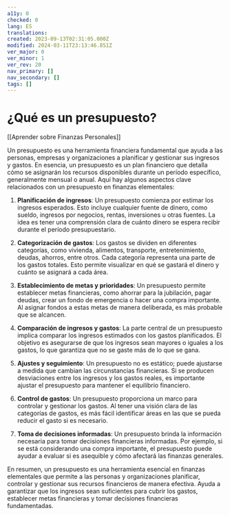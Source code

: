 ```yaml
---
a11y: 0
checked: 0
lang: ES
translations: 
created: 2023-09-13T02:31:05.000Z
modified: 2024-03-11T23:13:46.851Z
ver_major: 0
ver_minor: 1
ver_rev: 20
nav_primary: []
nav_secondary: []
tags: []
---
```

# ¿Qué es un presupuesto?

[[Aprender sobre Finanzas Personales]]

Un presupuesto es una herramienta financiera fundamental que ayuda a las personas, empresas y organizaciones a planificar y gestionar sus ingresos y gastos. En esencia, un presupuesto es un plan financiero que detalla cómo se asignarán los recursos disponibles durante un período específico, generalmente mensual o anual. Aquí hay algunos aspectos clave relacionados con un presupuesto en finanzas elementales:

1. **Planificación de ingresos**: Un presupuesto comienza por estimar los ingresos esperados. Esto incluye cualquier fuente de dinero, como sueldo, ingresos por negocios, rentas, inversiones u otras fuentes. La idea es tener una comprensión clara de cuánto dinero se espera recibir durante el período presupuestario.
    
2. **Categorización de gastos**: Los gastos se dividen en diferentes categorías, como vivienda, alimentos, transporte, entretenimiento, deudas, ahorros, entre otros. Cada categoría representa una parte de los gastos totales. Esto permite visualizar en qué se gastará el dinero y cuánto se asignará a cada área.
    
3. **Establecimiento de metas y prioridades**: Un presupuesto permite establecer metas financieras, como ahorrar para la jubilación, pagar deudas, crear un fondo de emergencia o hacer una compra importante. Al asignar fondos a estas metas de manera deliberada, es más probable que se alcancen.
    
4. **Comparación de ingresos y gastos**: La parte central de un presupuesto implica comparar los ingresos estimados con los gastos planificados. El objetivo es asegurarse de que los ingresos sean mayores o iguales a los gastos, lo que garantiza que no se gaste más de lo que se gana.
    
5. **Ajustes y seguimiento**: Un presupuesto no es estático; puede ajustarse a medida que cambian las circunstancias financieras. Si se producen desviaciones entre los ingresos y los gastos reales, es importante ajustar el presupuesto para mantener el equilibrio financiero.
    
6. **Control de gastos**: Un presupuesto proporciona un marco para controlar y gestionar los gastos. Al tener una visión clara de las categorías de gastos, es más fácil identificar áreas en las que se pueda reducir el gasto si es necesario.
    
7. **Toma de decisiones informadas**: Un presupuesto brinda la información necesaria para tomar decisiones financieras informadas. Por ejemplo, si se está considerando una compra importante, el presupuesto puede ayudar a evaluar si es asequible y cómo afectará las finanzas generales.
    

En resumen, un presupuesto es una herramienta esencial en finanzas elementales que permite a las personas y organizaciones planificar, controlar y gestionar sus recursos financieros de manera efectiva. Ayuda a garantizar que los ingresos sean suficientes para cubrir los gastos, establecer metas financieras y tomar decisiones financieras fundamentadas.